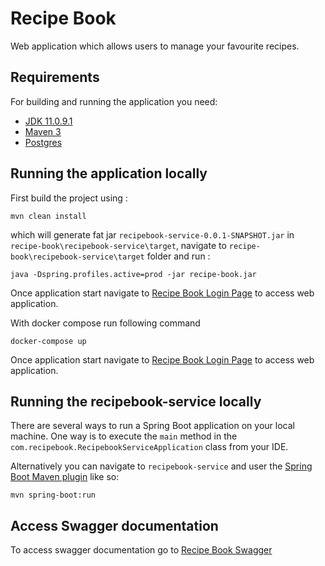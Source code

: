 # Recipe Book

Web application which allows users to manage your favourite recipes.

## Requirements

For building and running the application you need:

- [JDK 11.0.9.1](https://adoptopenjdk.net/)
- [Maven 3](https://maven.apache.org)
- [Postgres](https://www.postgresql.org/)

## Running the application locally

First build the project using :

```shell
mvn clean install
```
which will generate fat jar `recipebook-service-0.0.1-SNAPSHOT.jar` in `recipe-book\recipebook-service\target`, navigate to  `recipe-book\recipebook-service\target` folder and run :

```shell
java -Dspring.profiles.active=prod -jar recipe-book.jar
```
Once application start navigate to [Recipe Book Login Page](http://localhost:8080/) to access web application.

With docker compose run following command

```shell
docker-compose up
```

Once application start navigate to [Recipe Book Login Page](http://127.0.0.1:8080/) to access web application.

## Running the recipebook-service locally

There are several ways to run a Spring Boot application on your local machine. One way is to execute the `main` method in the `com.recipebook.RecipebookServiceApplication` class from your IDE.

Alternatively you can navigate to `recipebook-service` and user the [Spring Boot Maven plugin](https://docs.spring.io/spring-boot/docs/current/reference/html/build-tool-plugins-maven-plugin.html) like so:

```shell
mvn spring-boot:run
```

## Access Swagger documentation

To access swagger documentation go to [Recipe Book Swagger](http://localhost:8080/swagger-ui/index.html#/)
